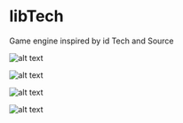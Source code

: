 # libTech
Game engine inspired by id Tech and Source

![alt text](https://raw.githubusercontent.com/cartman300/libTech/master/screenshots/a.png "A")

![alt text](https://raw.githubusercontent.com/cartman300/libTech/master/screenshots/b.png "B")

![alt text](https://raw.githubusercontent.com/cartman300/libTech/master/screenshots/c.png "C")

![alt text](https://raw.githubusercontent.com/cartman300/libTech/master/screenshots/d.png "D")
